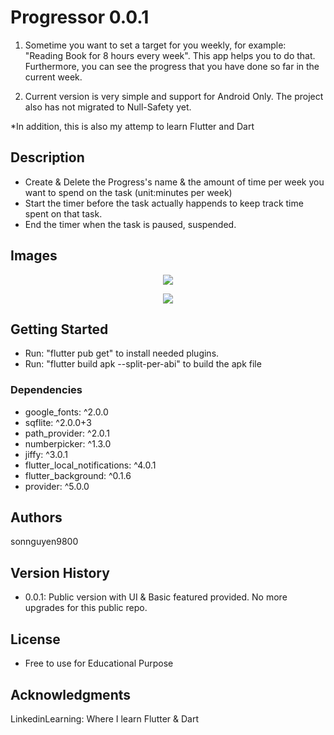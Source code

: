 # Progressor 0.0.1

1. Sometime you want to set a target for you weekly, for example: "Reading Book for 8 hours every week". This app helps you to do that. Furthermore, you can see the progress that you have done so far in the current week.

2. Current version is very simple and support for Android Only. The project also has not migrated to Null-Safety yet.

*In addition, this is also my attemp to learn Flutter and Dart

## Description

- Create & Delete the Progress's name & the amount of time per week you want to spend on the task (unit:minutes per week)
- Start the timer before the task actually happends to keep track time spent on that task.
- End the timer when the task is paused, suspended.

## Images
<p align="center">
  <img src="https://user-images.githubusercontent.com/45099020/121048131-bb113180-c7e0-11eb-8f14-71d1dfde8a30.PNG">
</p>
<p align="center">
  <img src="https://user-images.githubusercontent.com/45099020/120912530-31ffda80-c6ba-11eb-98af-7b5eaf438b0d.png">
</p>

## Getting Started
- Run: "flutter pub get" to install needed plugins.
- Run: "flutter build apk --split-per-abi" to build the apk file 

### Dependencies
 - google_fonts: ^2.0.0
 - sqflite: ^2.0.0+3
 - path_provider: ^2.0.1
 - numberpicker: ^1.3.0
 - jiffy: ^3.0.1
 - flutter_local_notifications: ^4.0.1
 - flutter_background: ^0.1.6
 - provider: ^5.0.0

## Authors

sonnguyen9800 

## Version History
* 0.0.1: Public version with UI & Basic featured provided. No more upgrades for this public repo.

## License

* Free to use for Educational Purpose

## Acknowledgments

LinkedinLearning: Where I learn Flutter & Dart
